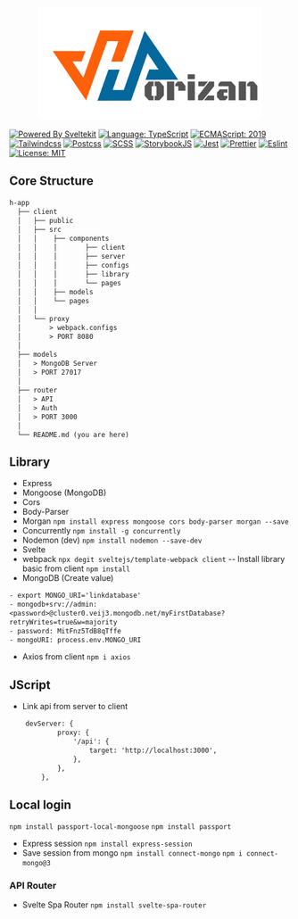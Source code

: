 <p align="center">
<a href="https://horizan-app.vercel.app/" target="_blank">
<img width="400" src="https://github.com/TylerHoangNg/Horizan/blob/main/client/public/images/Horizan-animation.svg"></a>
</p>

[![Powered By Sveltekit](https://img.shields.io/badge/powered%20by-svelte-FF3C02.svg?style=flat&logo=svelte)](https://kit.svelte.dev/) [![Language: TypeScript](https://img.shields.io/badge/language-typescript-blue.svg?style=flat&logo=typescript)](https://www.typescriptlang.org/) [![ECMAScript: 2019](https://img.shields.io/badge/ES-9-F7DF1E.svg?style=flat&logo=javascript)](https://github.com/tc39/ecma262) [![Tailwindcss](https://img.shields.io/badge/Tailwindcss-CSS--Framework-%2338B2AC?logo=tailwindcss)](https://tailwindcss.com) [![Postcss](https://img.shields.io/badge/Postcss-style-%23DD3A0A?style=flat&logo=postcss)](https://postcss.org) [![SCSS](https://img.shields.io/badge/SCSS-Style-%23CC6699?style=flat&logo=sass)](https://sass-lang.com/) [![StorybookJS](https://img.shields.io/badge/Storybook-UI--Webcomponent--tool-%23FF4785?style=flat&logo=storybook)](https://storybook.js.org/) [![Jest](https://img.shields.io/badge/Jest-Unit--Testing--Framework-%23C21325?style=flat&logo=jest)](https://jestjs.io/) [![Prettier](https://img.shields.io/badge/Prettier-code--formatter-%23F7B93E?style=flat&logo=prettier)](https://prettier.io/) [![Eslint](https://img.shields.io/badge/Eslint-linter-%234B32C3?style=flat&logo=eslint)](https://eslint.org/) [![License: MIT](https://img.shields.io/badge/license-MIT-brightgreen.svg?style=flat&logo=license)](https://github.com/navneetsharmaui/sveltekit-starter/blob/main/LICENSE)

## Core Structure

    h-app
      ├── client
      │   ├── public
      │   ├── src
      │   │    ├── components
      │   │    │       ├── client
      │   │    │       ├── server
      │   │    │       ├── configs
      │   │    │       ├── library
      │   │    │       └── pages
      │   │    ├── models
      │   │    └── pages
      │   │
      │   └── proxy
      │       > webpack.configs
      │       > PORT 8080
      │
      ├── models
      │   > MongoDB Server
      │   > PORT 27017
      │
      ├── router
      │   > API
      │   > Auth
      │   > PORT 3000
      │
      └── README.md (you are here)

## Library
- Express
- Mongoose (MongoDB)
- Cors
- Body-Parser
- Morgan
``` npm install express mongoose cors body-parser morgan --save ```
- Concurrently
``` npm install -g concurrently ```
- Nodemon (dev)
``` npm install nodemon --save-dev ```
- Svelte
- webpack
``` npx degit sveltejs/template-webpack client ```
-- Install library basic from client
``` npm install ```
- MongoDB (Create value)
```
- export MONGO_URI='linkdatabase' 
- mongodb+srv://admin:<password>@cluster0.veij3.mongodb.net/myFirstDatabase?retryWrites=true&w=majority
- password: MitFnz5TdB8qTffe 
- mongoURI: process.env.MONGO_URI 
```

- Axios from client
``` npm i axios ```
## JScript
- Link api from server to client
```
    devServer: {
            proxy: {
                '/api': {
                    target: 'http://localhost:3000',
                },
            },
        },
```

## Local login
``` npm install passport-local-mongoose ```
``` npm install passport ```

-  Express session
``` npm install express-session ```
-  Save session from mongo
``` npm install connect-mongo ```
``` npm i connect-mongo@3 ```

### API Router
- Svelte Spa Router
``` npm install svelte-spa-router ```
